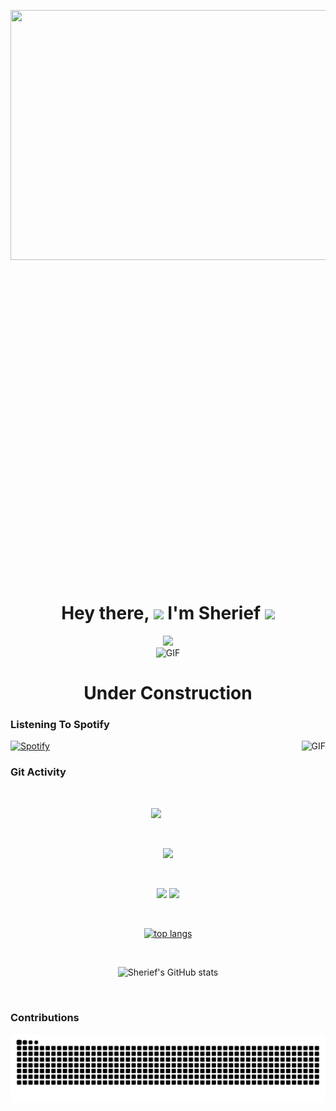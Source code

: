 <p align="center">
<img height=400 width=1080 src="https://github.com/SuhailSherief/SuhailSherief/blob/main/components/Luci.gif">&nbsp;&nbsp;
</p>

<h1 align="center">Hey there, <img src="https://media.giphy.com/media/hvRJCLFzcasrR4ia7z/giphy.gif" width="25"> I'm Sherief <img src="https://media4.giphy.com/media/2upjCjg1mWDypXxPw9/giphy.gif?cid=790b76115842c8205fb50fad2826acd5ed1736d898875675&rid=giphy.gif&ct=s" width="40" style="margin-top: 500px"></h1>

<div align="center">  
  <a href="https://github.com/DenverCoder1/readme-typing-svg"><img src="https://readme-typing-svg.herokuapp.com?color=%2331EE32&center=true&width=500&lines=Full+Stack+Developer;Block+Chain+Enthusiast;Gamer;CTF+newbie;Leet+Coding;Visual+FX"></a>
</div>

<div align="center">
  <img alt="GIF" height="120px" src="https://media0.giphy.com/media/yq5BXb69tODwreYyiW/giphy.gif?cid=ecf05e47mn4j6jrxrdn0cqy1yke2kselzjmwpsx2de9o2kfg&rid=giphy.gif&ct=s" />
  <h1>Under Construction</h1>
</div>

### Listening To Spotify
<img align="right" alt="GIF" height="120px" src="https://media1.giphy.com/media/cOfwtFobGCLJBU3DNn/giphy.gif?cid=ecf05e47kgy47ghmzz51zcm0k5u435h9lzecgvg87l66dueb&rid=giphy.gif&ct=s" />

[![Spotify](https://novatorem-omega-five.vercel.app/api/spotify)](https://open.spotify.com/user/4988e5kwmyi1zbwbnjugpjg5f?si=ff2226bd22fc4e56)

### Git Activity

<br/>

<div align="center">
  
![](https://github-profile-summary-cards.vercel.app/api/cards/profile-details?username=SuhailSherief&theme=github_dark)
  
<br/>
 
![](https://github-profile-summary-cards.vercel.app/api/cards/stats?username=SuhailSherief&theme=github_dark)
  
<br/>

![](https://github-profile-summary-cards.vercel.app/api/cards/repos-per-language?username=SuhailSherief&theme=github_dark)
![](https://github-profile-summary-cards.vercel.app/api/cards/productive-time?username=SuhailSherief&theme=github_dark)
  
<br/>

[![top langs](https://github-readme-stats.vercel.app/api/top-langs/?username=SuhailSherief&layout=compact&theme=radical)](https://github.com/anuraghazra/github-readme-stats)
  
<br/>

![Sherief's GitHub stats](https://github-readme-stats.vercel.app/api?username=SuhailSherief&show_icons=true&theme=radical)
  
<br/>
  
</div>

### Contributions

<div align="center">
  
![snake gif](https://github.com/SuhailSherief/SuhailSherief/blob/output/github-contribution-grid-snake.svg)

</div>
